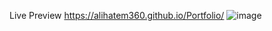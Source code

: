 Live Preview
https://alihatem360.github.io/Portfolio/
![image](https://user-images.githubusercontent.com/68661572/163679313-d188140c-a68b-4437-a524-4907cf8ad8fc.png)
